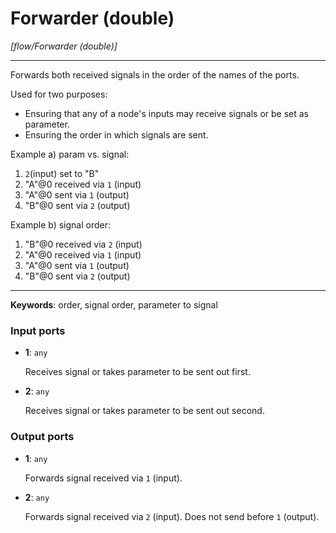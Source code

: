 # Forwarder (double)

_[flow/Forwarder (double)]_

---

Forwards both received signals in the order of the names of the ports.  
  
Used for two purposes:  
* Ensuring that any of a node's inputs may receive signals or be set as parameter.  
* Ensuring the order in which signals are sent.  
  
Example a) param vs. signal:  
1. `2`(input) set to "B"  
2. "A"@0 received via `1` (input)  
3. "A"@0 sent via `1` (output)  
4. "B"@0 sent via `2` (output)  
  
Example b) signal order:  
1. "B"@0 received via `2` (input)  
2. "A"@0 received via `1` (input)  
3. "A"@0 sent via `1` (output)  
4. "B"@0 sent via `2` (output)  

---

__Keywords__: order, signal order, parameter to signal

### Input ports

* __1__: ` any `

    Receives signal or takes parameter to be sent out first.


* __2__: ` any `

    Receives signal or takes parameter to be sent out second.

### Output ports

* __1__: ` any `

    Forwards signal received via `1` (input).


* __2__: ` any `

    Forwards signal received via `2` (input). Does not send before `1` (output).

